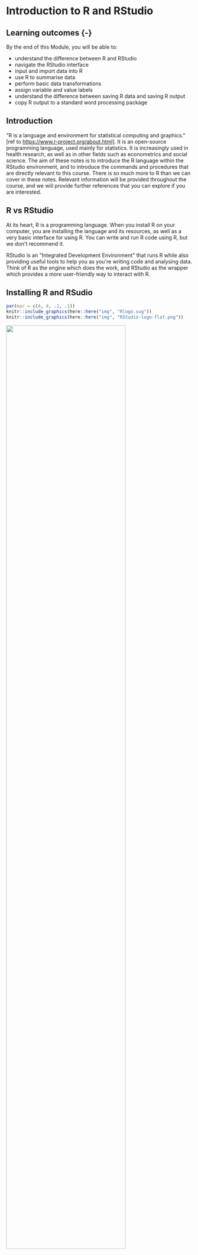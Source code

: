 # Introduction to R and RStudio

## Learning outcomes  {-}

By the end of this Module, you will be able to:

-   understand the difference between R and RStudio
-   navigate the RStudio interface
-   input and import data into R
-   use R to summarise data
-   perform basic data transformations
-   assign variable and value labels
-   understand the difference between saving R data and saving R output
-   copy R output to a standard word processing package

## Introduction

"R is a language and environment for statistical computing and graphics." [ref to https://www.r-project.org/about.html]. It is an open-source programming language, used mainly for statistics. It is increasingly used in health research, as well as in other fields such as econometrics and social science. The aim of these notes is to introduce the R language within the RStudio environment, and to introduce the commands and procedures that are directly relevant to this course. There is so much more to R than we can cover in these notes. Relevant information will be provided throughout the course, and we will provide further references that you can explore if you are interested.

## R vs RStudio

At its heart, R is a programming language. When you install R on your computer, you are installing the language and its resources, as well as a very basic interface for using R. You can write and run R code using R, but we don't recommend it.

RStudio is an "Integrated Development Environment" that runs R while also providing useful tools to help you as you're writing code and analysing data. Think of R as the engine which does the work, and RStudio as the wrapper which provides a more user-friendly way to interact with R.

## Installing R and RSudio


```r
par(mar = c(4, 4, .1, .1))
knitr::include_graphics(here::here("img", "Rlogo.svg"))
knitr::include_graphics(here::here("img", "RStudio-logo-flat.png"))
```

<img src="/Users/td/Documents/GithubRepos/PHCM9795-R/img/Rlogo.svg" width="80%" /><img src="/Users/td/Documents/GithubRepos/PHCM9795-R/img/RStudio-logo-flat.png" width="80%" />

To install R on your computer:

1. Download the R installer:
    a. for Windows:
    b. for MacOS:
2. Install R by running the installer and following the installation instructions. Note, the default settings are fine.
3. Open the R program. You should see a screen as below:

At the end of the text you will find the ">" symbol which represents the command line. If you type `1 + 2` into the command line and then hit enter you should get:

`## [1] 3`

At this point, close R - we will not interact with R like this in the future.

To install RStudio on your computer:

1. Make sure you have already installed R, and verified that it is working.
2. Download the RStudio desktop installer at: https://www.rstudio.com/products/rstudio/download. Ensure that you select the RStudio Desktop (Free) installer in the first column.
3. Install RStudio by running the installer and following the installation instructions. Note, the default settings are fine.
4. Open RStudio, which will appear as below:

Locate the command line symbol ">" at the bottom of the left-hand panel. Type `1 + 2` into the command line and hit enter, and you will see:

`## [1] 3`

This confirms that RStudio is running correctly, and calling the R language to correctly calculate the sum between 1 and 2!

RStudio currently comprises three window panes, and we will discuss these later.

## A simple R analysis

In this very brief section, we will introduce R by calculating the average of six ages.

To begin, open a new R Script by choosing **File > New file > R Script **. A script (or a program) is a collection of commands that are sequentially processed by R. You can also type Ctrl+Shift+N in Windows, or Command+Shift+N in MacOS to open a new script in RStudio, or click the **New File** button at the top of the RStudio window.

You should now see four window panes, as below. In the top-left window, type the following (replacing my name with yours, and including today's date:


```r
# Author: Timothy Dobbins
# Date: 5 April 2022
# Purpose: My first R script

age <- c(20, 25, 23, 29, 21, 27)
summary(age)
```

To run your script, choose **Code > Run Region > Run All**. You will see your code appear in the bottom-right window, with the following output:


```r
> # Author: Timothy Dobbins
> # Date: 5 April 2022
> # Purpose: My first R script
> 
> age <- c(20, 25, 23, 29, 21, 27)

> summary(age)
   Min. 1st Qu.  Median    Mean 3rd Qu.    Max. 
  20.00   21.50   24.00   24.17   26.50   29.00 
```

We will explain the key parts of this script later, but for now, you have entered six ages and calculated the mean age (along with five other summary statistics).

## The RStudio environment

Now that we have seen a simple example of how to use R within RStudio, let's describe the RStudio environment. Let's assume that you have opened a new script editor, and you have four windows as below.

The **Script** window is where you will write and edit your R scripts. The R script can be saved by clicking on File -> Save As or by clicking on the symbol of a floppy disk at the top of the script. The file will have an extension of .R, for example name_of_script.R. Give it a meaningful title and remember to periodically save as you go.

In RStudio, the name of the script will be black when it has been saved, and will change to red if you have any unsaved changes.

The **Console** window, at the bottom right, contains the command line which is indicated with the symbol >. You can type commands here, but anything executed directly from the console is not saved and therefore is lost when the session ends (when you exit RStudio). You should always run your commands from a script file which you can save and use again later. When you run commands from a script, the output and any notes/errors are shown in the console. The Terminal and Jobs tabs will not be used in this course.

The **Environment** window at the top-right shows a list of objects that have been created during your session. When you close your RStudio session these objects will disappear. We will not use the History or Connections tabs in this course.

The bottom right corner contains some useful tabs, in particular the **Help** tab. When you are troubleshooting errors or learning how to use a function, the Help tab should be the first place you visit. Here you can search the help documents for all the packages you have installed. Whenever you create plots in R, these will be shown in the **Plots** tab. The **Packages** tab contains a list of installed packages and indicates which ones are currently in use (we will learn about packages later). Packages which are loaded, i.e. in use, are indicated with a tick. Some packages are in use by default when you begin a new session. You can access information about a package by clicking on its name. The **Files** tab provides a shortcut to access your files. The Viewer tab will not be used in this course.

## Some R basics

### Objects

Assigning

### Functions

### Packages

### Many ways to do one thing - embrace inconsistency

## Part 2: Obtaining basic descriptive statistics

In this exercise, we will analyse data to complete a descriptive table from a research study. The data come from a study in primary biliary cirrhosis, a condition of the liver, from @therneau_grambsch10, Modeling Survival Data: Extending the Cox Model. By the end of this exercise, we will have completed the following table.


```
#> ── Attaching packages ─────────────────── tidyverse 1.3.1 ──
#> ✓ ggplot2 3.3.5     ✓ purrr   0.3.4
#> ✓ tibble  3.1.6     ✓ dplyr   1.0.7
#> ✓ tidyr   1.2.0     ✓ stringr 1.4.0
#> ✓ readr   2.1.2     ✓ forcats 0.5.1
#> ── Conflicts ────────────────────── tidyverse_conflicts() ──
#> x dplyr::add_rownames() masks huxtable::add_rownames()
#> x dplyr::filter()       masks stats::filter()
#> x dplyr::lag()          masks stats::lag()
#> x ggplot2::theme_grey() masks huxtable::theme_grey()
```

<!--html_preserve--><table class="huxtable" style="border-collapse: collapse; border: 0px; margin-bottom: 2em; margin-top: 2em; width: 95%; margin-left: auto; margin-right: auto;  " id="tab:unnamed-chunk-3">
<caption style="caption-side: top; text-align: center;">(#tab:unnamed-chunk-3) Summary of 418 participants from the PBC study (Therneau and Grambsch, 2000)</caption><col><col><col><tr>
<th style="vertical-align: top; text-align: left; white-space: normal; border-style: solid solid solid solid; border-width: 0.4pt 0pt 0.4pt 0pt;    padding: 6pt 6pt 6pt 0pt; font-weight: bold;">Characteristic</th><th style="vertical-align: top; text-align: left; white-space: normal; border-style: solid solid solid solid; border-width: 0.4pt 0pt 0.4pt 0pt;    padding: 6pt 6pt 6pt 6pt; font-weight: bold;"> </th><th style="vertical-align: top; text-align: left; white-space: normal; border-style: solid solid solid solid; border-width: 0.4pt 0pt 0.4pt 0pt;    padding: 6pt 0pt 6pt 6pt; font-weight: bold;">Summary</th></tr>
<tr>
<td style="vertical-align: top; text-align: left; white-space: normal; border-style: solid solid solid solid; border-width: 0.4pt 0pt 0pt 0pt;    padding: 6pt 6pt 6pt 0pt; font-weight: normal;">Age (years)</td><td style="vertical-align: top; text-align: left; white-space: normal; border-style: solid solid solid solid; border-width: 0.4pt 0pt 0pt 0pt;    padding: 6pt 6pt 6pt 6pt; font-weight: normal;"></td><td style="vertical-align: top; text-align: left; white-space: normal; border-style: solid solid solid solid; border-width: 0.4pt 0pt 0pt 0pt;    padding: 6pt 0pt 6pt 6pt; font-weight: normal;">Mean (SD) or Median [IQR]</td></tr>
<tr>
<td rowspan="2" style="vertical-align: top; text-align: left; white-space: normal; padding: 6pt 6pt 6pt 0pt; font-weight: normal;">Sex</td><td style="vertical-align: top; text-align: left; white-space: normal; padding: 6pt 6pt 6pt 6pt; font-weight: normal;">Male</td><td style="vertical-align: top; text-align: left; white-space: normal; padding: 6pt 0pt 6pt 6pt; font-weight: normal;">n (%)</td></tr>
<tr>
<td style="vertical-align: top; text-align: left; white-space: normal; padding: 6pt 6pt 6pt 6pt; font-weight: normal;">Female</td><td style="vertical-align: top; text-align: left; white-space: normal; padding: 6pt 0pt 6pt 6pt; font-weight: normal;">n (%)</td></tr>
<tr>
<td style="vertical-align: top; text-align: left; white-space: normal; padding: 6pt 6pt 6pt 0pt; font-weight: normal;">AST* (U/ml)</td><td style="vertical-align: top; text-align: left; white-space: normal; padding: 6pt 6pt 6pt 6pt; font-weight: normal;"></td><td style="vertical-align: top; text-align: left; white-space: normal; padding: 6pt 0pt 6pt 6pt; font-weight: normal;">Mean (SD) or Median [IQR]</td></tr>
<tr>
<td style="vertical-align: top; text-align: left; white-space: normal; padding: 6pt 6pt 6pt 0pt; font-weight: normal;">Serum bilirubin</td><td style="vertical-align: top; text-align: left; white-space: normal; padding: 6pt 6pt 6pt 6pt; font-weight: normal;"></td><td style="vertical-align: top; text-align: left; white-space: normal; padding: 6pt 0pt 6pt 6pt; font-weight: normal;">Mean (SD) or Median [IQR]</td></tr>
<tr>
<td rowspan="4" style="vertical-align: top; text-align: left; white-space: normal; padding: 6pt 6pt 6pt 0pt; font-weight: normal;">Stage</td><td style="vertical-align: top; text-align: left; white-space: normal; padding: 6pt 6pt 6pt 6pt; font-weight: normal;">I</td><td style="vertical-align: top; text-align: left; white-space: normal; padding: 6pt 0pt 6pt 6pt; font-weight: normal;">n (%)</td></tr>
<tr>
<td style="vertical-align: top; text-align: left; white-space: normal; padding: 6pt 6pt 6pt 6pt; font-weight: normal;">II</td><td style="vertical-align: top; text-align: left; white-space: normal; padding: 6pt 0pt 6pt 6pt; font-weight: normal;">n (%)</td></tr>
<tr>
<td style="vertical-align: top; text-align: left; white-space: normal; padding: 6pt 6pt 6pt 6pt; font-weight: normal;">III</td><td style="vertical-align: top; text-align: left; white-space: normal; padding: 6pt 0pt 6pt 6pt; font-weight: normal;">n (%)</td></tr>
<tr>
<td style="vertical-align: top; text-align: left; white-space: normal; padding: 6pt 6pt 6pt 6pt; font-weight: normal;">IIIV</td><td style="vertical-align: top; text-align: left; white-space: normal; padding: 6pt 0pt 6pt 6pt; font-weight: normal;">n (%)</td></tr>
<tr>
<td rowspan="3" style="vertical-align: top; text-align: left; white-space: normal; border-style: solid solid solid solid; border-width: 0pt 0pt 0.8pt 0pt;    padding: 6pt 6pt 6pt 0pt; font-weight: normal;">Vital status at study end</td><td style="vertical-align: top; text-align: left; white-space: normal; padding: 6pt 6pt 6pt 6pt; font-weight: normal;">Alive: no transplant</td><td style="vertical-align: top; text-align: left; white-space: normal; padding: 6pt 0pt 6pt 6pt; font-weight: normal;">n (%)</td></tr>
<tr>
<td style="vertical-align: top; text-align: left; white-space: normal; padding: 6pt 6pt 6pt 6pt; font-weight: normal;">Alive: transplant</td><td style="vertical-align: top; text-align: left; white-space: normal; padding: 6pt 0pt 6pt 6pt; font-weight: normal;">n (%)</td></tr>
<tr>
<td style="vertical-align: top; text-align: left; white-space: normal; border-style: solid solid solid solid; border-width: 0pt 0pt 0.8pt 0pt;    padding: 6pt 6pt 6pt 6pt; font-weight: normal;">Deceased</td><td style="vertical-align: top; text-align: left; white-space: normal; border-style: solid solid solid solid; border-width: 0pt 0pt 0.8pt 0pt;    padding: 6pt 0pt 6pt 6pt; font-weight: normal;">n (%)</td></tr>
<tr>
<td colspan="3" style="vertical-align: top; text-align: left; white-space: normal; border-style: solid solid solid solid; border-width: 0.8pt 0pt 0pt 0pt;    padding: 6pt 6pt 6pt 6pt; font-weight: normal;">* asparate aminotransferase</td></tr>
</table>
<!--/html_preserve-->
This table is available in Table1.docx, saved on Moodle.

### Opening a data file

Typing data directly into R is not common; we usually open data that have been saved as a Stata data file, or import data that have been entered into another package. Here, we will open a dataset that has been stored as a Stata data file (which has the .dta suffix).

Step 1: Locate the data set called pbc.dta on Moodle. Click the file to download it, and then save it in a folder you will be able to locate later - for example, your OneDrive folder. The description of this dataset (i.e. the metadata) have been saved as a plain text file: pbc_info.txt

Step 2: In Stata, choose File ▶︎ Open. Browse to where you stored the dataset and click Open.

Step 3: You may get an error: "Data in memory have changed". This means that you have not saved a copy of your current data, and by importing a new dataset, your changes will be lost. As Stata can only open one set of data at a time, you can choose to: Save your current data, Don't Save your current data, or Cancel. We don't need to save the data from our simple analysis (the six ages), so we can choose Don't Save.

After opening the data successfully, there will be 418 rows of data, and 20 variables. Examine the pbc_info.txt file for a description of each variable.


```r
library(haven)
library(labelled)
library(skimr)

pbc <- read_dta("data/examples/pbc.dta") %>% 
  unlabelled()

skim(pbc)
```


Table: (\#tab:unnamed-chunk-4)Data summary

|                         |     |
|:------------------------|:----|
|Name                     |pbc  |
|Number of rows           |418  |
|Number of columns        |20   |
|_______________________  |     |
|Column type frequency:   |     |
|numeric                  |20   |
|________________________ |     |
|Group variables          |None |


**Variable type: numeric**

|skim_variable | n_missing| complete_rate|    mean|      sd|     p0|     p25|     p50|     p75|     p100|hist  |
|:-------------|---------:|-------------:|-------:|-------:|------:|-------:|-------:|-------:|--------:|:-----|
|id            |         0|          1.00|  209.50|  120.81|   1.00|  105.25|  209.50|  313.75|   418.00|▇▇▇▇▇ |
|time          |         0|          1.00| 1917.78| 1104.67|  41.00| 1092.75| 1730.00| 2613.50|  4795.00|▅▇▆▃▂ |
|status        |         0|          1.00|    0.83|    0.96|   0.00|    0.00|    0.00|    2.00|     2.00|▇▁▁▁▆ |
|trt           |       106|          0.75|    1.49|    0.50|   1.00|    1.00|    1.00|    2.00|     2.00|▇▁▁▁▇ |
|age           |         0|          1.00|   50.74|   10.45|  26.28|   42.83|   51.00|   58.24|    78.44|▂▆▇▅▁ |
|sex           |         0|          1.00|    1.89|    0.31|   1.00|    2.00|    2.00|    2.00|     2.00|▁▁▁▁▇ |
|ascites       |       106|          0.75|    0.08|    0.27|   0.00|    0.00|    0.00|    0.00|     1.00|▇▁▁▁▁ |
|hepato        |       106|          0.75|    0.51|    0.50|   0.00|    0.00|    1.00|    1.00|     1.00|▇▁▁▁▇ |
|spiders       |       106|          0.75|    0.29|    0.45|   0.00|    0.00|    0.00|    1.00|     1.00|▇▁▁▁▃ |
|edema         |         0|          1.00|    0.10|    0.25|   0.00|    0.00|    0.00|    0.00|     1.00|▇▁▁▁▁ |
|bili          |         0|          1.00|    3.22|    4.41|   0.30|    0.80|    1.40|    3.40|    28.00|▇▁▁▁▁ |
|chol          |       134|          0.68|  369.51|  231.94| 120.00|  249.50|  309.50|  400.00|  1775.00|▇▁▁▁▁ |
|albumin       |         0|          1.00|    3.50|    0.42|   1.96|    3.24|    3.53|    3.77|     4.64|▁▂▇▇▁ |
|copper        |       108|          0.74|   97.65|   85.61|   4.00|   41.25|   73.00|  123.00|   588.00|▇▂▁▁▁ |
|alkphos       |       106|          0.75| 1982.66| 2140.39| 289.00|  871.50| 1259.00| 1980.00| 13862.40|▇▁▁▁▁ |
|ast           |       106|          0.75|  122.56|   56.70|  26.35|   80.60|  114.70|  151.90|   457.25|▇▇▁▁▁ |
|trig          |       136|          0.67|  124.70|   65.15|  33.00|   84.25|  108.00|  151.00|   598.00|▇▂▁▁▁ |
|platelet      |        11|          0.97|  257.02|   98.33|  62.00|  188.50|  251.00|  318.00|   721.00|▅▇▃▁▁ |
|protime       |         2|          1.00|   10.73|    1.02|   9.00|   10.00|   10.60|   11.10|    18.00|▇▅▁▁▁ |
|stage         |         6|          0.99|    3.02|    0.88|   1.00|    2.00|    3.00|    4.00|     4.00|▁▅▁▇▇ |


### Summarising continuous variables

One of the most flexible functions for summarising continuous variables is the `descriptives` function from the `jmv` package. The function is specified as `descriptives(data=, vars=)` where:

- `data` specifies the dataframe to be analysed
- `vars` specifies the variable(s) of interest, with multiple variables combined using the `c()` function

We can summarise the three continuous variables in the pbc data: age, AST and serum bilirubin, as shown below.


```r
library(jmv)

descriptives(data=pbc, vars=c(age, ast, bili))
#> 
#>  DESCRIPTIVES
#> 
#>  Descriptives                                                
#>  ─────────────────────────────────────────────────────────── 
#>                          age         ast         bili        
#>  ─────────────────────────────────────────────────────────── 
#>    N                          418         312          418   
#>    Missing                      0         106            0   
#>    Mean                  50.74155    122.5563     3.220813   
#>    Median                51.00068    114.7000     1.400000   
#>    Standard deviation    10.44721    56.69952     4.407506   
#>    Minimum               26.27789    26.35000    0.3000000   
#>    Maximum               78.43943    457.2500     28.00000   
#>  ───────────────────────────────────────────────────────────
```

By default, the `descriptives` function presents the mean, median, standard deviation, minimum and maximum. We can request additional statistics, such as the quartiles [ADD MORE HERE]:


```r
descriptives(data=pbc, vars=c(age, ast, bili), pc=TRUE)
#> 
#>  DESCRIPTIVES
#> 
#>  Descriptives                                                
#>  ─────────────────────────────────────────────────────────── 
#>                          age         ast         bili        
#>  ─────────────────────────────────────────────────────────── 
#>    N                          418         312          418   
#>    Missing                      0         106            0   
#>    Mean                  50.74155    122.5563     3.220813   
#>    Median                51.00068    114.7000     1.400000   
#>    Standard deviation    10.44721    56.69952     4.407506   
#>    Minimum               26.27789    26.35000    0.3000000   
#>    Maximum               78.43943    457.2500     28.00000   
#>    25th percentile       42.83231    80.60000    0.8000000   
#>    50th percentile       51.00068    114.7000     1.400000   
#>    75th percentile       58.24093    151.9000     3.400000   
#>  ───────────────────────────────────────────────────────────
```

### Producing a histogram

We can use the `hist` function to produce a histogram, specifying the dataframe to use and the variable to be plotted as `dataframe$variable`:


```r
hist(pbc$age)
```

<img src="01-IntroToR_files/figure-html/unnamed-chunk-7-1.png" width="672" />

The histogram function does a remakarbly good job of choosing cutpoints and binwidths, and these rarely need to be changed. However, the labelling of the histogram should be improved by using `xlab=` and `main=` to assign labels for the x-axis and overall title respectively:


```r
hist(pbc$age, xlab="Age (years)", main="Histogram of participant age from pbc study data")
```

<img src="01-IntroToR_files/figure-html/unnamed-chunk-8-1.png" width="672" />

### Producing a boxplot

The `boxplot` function is used to produce boxplots, again specifying the dataframe to use and the variable to be plotted as `dataframe$variable`. Labels can be applied in the same way as the histogram:


```r
boxplot(pbc$age, xlab="Age (years)", main="Boxplot of participant age from pbc study data")
```

<img src="01-IntroToR_files/figure-html/unnamed-chunk-9-1.png" width="672" />

### Producing a one-way frequency table

We have three categorical variables to summarise in Table 1: sex, stage and vital status. These variables are best summarised using one-way frequency tables.


```r
library(summarytools)
#> 
#> Attaching package: 'summarytools'
#> The following object is masked from 'package:tibble':
#> 
#>     view
#> The following objects are masked from 'package:huxtable':
#> 
#>     label, label<-

freq(pbc$sex)
#> Frequencies  
#> pbc$sex  
#> Type: Numeric  
#> 
#>               Freq   % Valid   % Valid Cum.   % Total   % Total Cum.
#> ----------- ------ --------- -------------- --------- --------------
#>           1     44     10.53          10.53     10.53          10.53
#>           2    374     89.47         100.00     89.47         100.00
#>        <NA>      0                               0.00         100.00
#>       Total    418    100.00         100.00    100.00         100.00
```

## Defning categorical variables as factors

You will notice that the table above, in its current form, is uninterpretable as the 1 and 2 categories are not labelled. In this course, all variables including categorical variables tend to be numerically coded. To define a categorical variable as such in R, we define it as a **factor** using the `factor` function:

`factor(variable=, levels=, labels=)`

We specify:

- `levels`: the values the categorical variable uses can take
- `labels`: the labels corresponding to each of the levels (entered in the same order)

To define our variable sex as a factor, we use:


```r
pbc$sex <- factor(pbc$sex, levels=c(1, 2), labels=c("Male", "Female"))
```

We can confirm the coding by re-running a frequency table:


```r
freq(pbc$sex)
#> Frequencies  
#> pbc$sex  
#> Type: Factor  
#> 
#>                Freq   % Valid   % Valid Cum.   % Total   % Total Cum.
#> ------------ ------ --------- -------------- --------- --------------
#>         Male     44     10.53          10.53     10.53          10.53
#>       Female    374     89.47         100.00     89.47         100.00
#>         <NA>      0                               0.00         100.00
#>        Total    418    100.00         100.00    100.00         100.00
```

Task: define Stage and Vital Status as factors, and produce one-way frequency tables.

Saving data from Stata

Now that you have made some changes to the pbc data, it is good practice to save the dataset. Stata uses its own file format to save data. Data saved from Stata will end with the .dta suffix, and will contain useful information such as variable labels, value labels. However, data saved by Stata will only be able to be opened by Stata - you will not easily be able to share your data with colleagues who do not have Stata. To save a Stata dataset, choose File ▶︎ Save.

Copying output from Stata

It is important to note that saving data in Stata will not save your output. Stata data and output are completely separate to one another. The easiest way to retain the output of your analyses is to copy the output into a word processor package (e.g. Microsoft Word) before closing Stata. Once Stata is closed, all the output (that is, all your hard work!) is lost.

To copy output from Stata, you can select the output and choose Edit \> Copy. This will copy the output as plain text for pasting into a Word document. As this is a table, you can also Copy table or Copy table as HTML. For this course, we recommend that you Copy table as HTML for pasting into Word. Whichever way you do it, you will need to make sure you reformat the table and relabel your header row and column properly for your assignments as described in Module 1. Alternatively, you can copy with the Copy table option for pasting into an Excel worksheet and reformat your table in Excel before pasting into Word.

Copying output from Stata can get a little complicated to explain. We have included a video on Moodle to summarise the different ways output can be copied.

Task: complete Table 1 using the output generated in this exercise. You should decide on whether to present continuous variables by their means or medians, and present the most appropriate measure of spread. Include footnotes to indicate if any variables contain missing observations.
